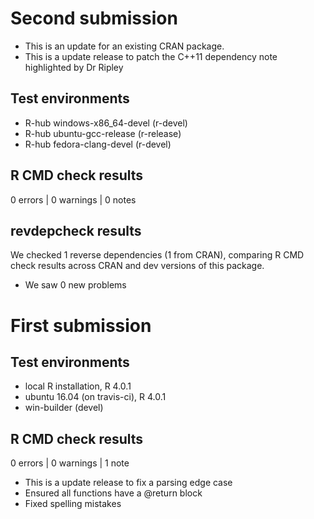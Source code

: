 # Second submission

* This is an update for an existing CRAN package.
* This is a update release to patch the C++11 dependency note highlighted by Dr Ripley

## Test environments
- R-hub windows-x86_64-devel (r-devel)
- R-hub ubuntu-gcc-release (r-release)
- R-hub fedora-clang-devel (r-devel)

## R CMD check results

0 errors | 0 warnings | 0 notes

## revdepcheck results

We checked 1 reverse dependencies (1 from CRAN), comparing R CMD check results across CRAN and dev versions of this package.

 * We saw 0 new problems

# First submission

## Test environments
* local R installation, R 4.0.1
* ubuntu 16.04 (on travis-ci), R 4.0.1
* win-builder (devel)

## R CMD check results

0 errors | 0 warnings | 1 note

* This is a update release to fix a parsing edge case
* Ensured all functions have a @return block
* Fixed spelling mistakes
